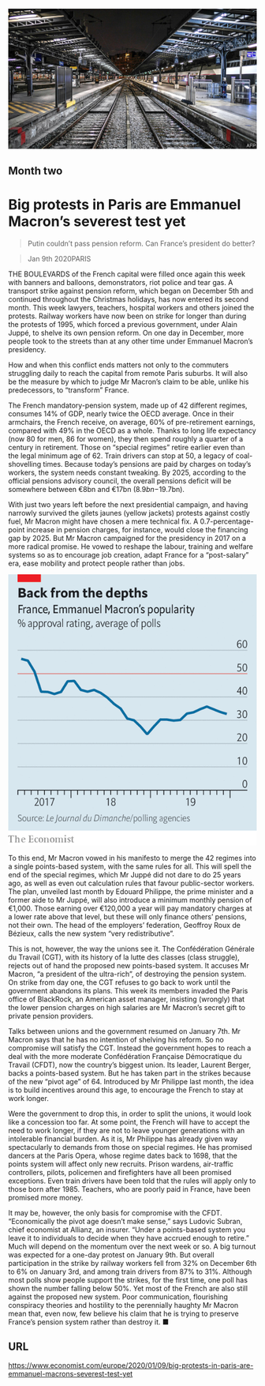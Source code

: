 ![](./images/20200111_EUP003.jpg)

## Month two

# Big protests in Paris are Emmanuel Macron’s severest test yet

> Putin couldn’t pass pension reform. Can France’s president do better?

> Jan 9th 2020PARIS

THE BOULEVARDS of the French capital were filled once again this week with banners and balloons, demonstrators, riot police and tear gas. A transport strike against pension reform, which began on December 5th and continued throughout the Christmas holidays, has now entered its second month. This week lawyers, teachers, hospital workers and others joined the protests. Railway workers have now been on strike for longer than during the protests of 1995, which forced a previous government, under Alain Juppé, to shelve its own pension reform. On one day in December, more people took to the streets than at any other time under Emmanuel Macron’s presidency.

How and when this conflict ends matters not only to the commuters struggling daily to reach the capital from remote Paris suburbs. It will also be the measure by which to judge Mr Macron’s claim to be able, unlike his predecessors, to “transform” France.

The French mandatory-pension system, made up of 42 different regimes, consumes 14% of GDP, nearly twice the OECD average. Once in their armchairs, the French receive, on average, 60% of pre-retirement earnings, compared with 49% in the OECD as a whole. Thanks to long life expectancy (now 80 for men, 86 for women), they then spend roughly a quarter of a century in retirement. Those on “special regimes” retire earlier even than the legal minimum age of 62. Train drivers can stop at 50, a legacy of coal-shovelling times. Because today’s pensions are paid by charges on today’s workers, the system needs constant tweaking. By 2025, according to the official pensions advisory council, the overall pensions deficit will be somewhere between €8bn and €17bn ($8.9bn-$19.7bn).

With just two years left before the next presidential campaign, and having narrowly survived the gilets jaunes (yellow jackets) protests against costly fuel, Mr Macron might have chosen a mere technical fix. A 0.7-percentage-point increase in pension charges, for instance, would close the financing gap by 2025. But Mr Macron campaigned for the presidency in 2017 on a more radical promise. He vowed to reshape the labour, training and welfare systems so as to encourage job creation, adapt France for a “post-salary” era, ease mobility and protect people rather than jobs.

![](./images/20200111_EUC255.png)

To this end, Mr Macron vowed in his manifesto to merge the 42 regimes into a single points-based system, with the same rules for all. This will spell the end of the special regimes, which Mr Juppé did not dare to do 25 years ago, as well as even out calculation rules that favour public-sector workers. The plan, unveiled last month by Edouard Philippe, the prime minister and a former aide to Mr Juppé, will also introduce a minimum monthly pension of €1,000. Those earning over €120,000 a year will pay mandatory charges at a lower rate above that level, but these will only finance others’ pensions, not their own. The head of the employers’ federation, Geoffroy Roux de Bézieux, calls the new system “very redistributive”.

This is not, however, the way the unions see it. The Confédération Générale du Travail (CGT), with its history of la lutte des classes (class struggle), rejects out of hand the proposed new points-based system. It accuses Mr Macron, “a president of the ultra-rich”, of destroying the pension system. On strike from day one, the CGT refuses to go back to work until the government abandons its plans. This week its members invaded the Paris office of BlackRock, an American asset manager, insisting (wrongly) that the lower pension charges on high salaries are Mr Macron’s secret gift to private pension providers.

Talks between unions and the government resumed on January 7th. Mr Macron says that he has no intention of shelving his reform. So no compromise will satisfy the CGT. Instead the government hopes to reach a deal with the more moderate Confédération Française Démocratique du Travail (CFDT), now the country’s biggest union. Its leader, Laurent Berger, backs a points-based system. But he has taken part in the strikes because of the new “pivot age” of 64. Introduced by Mr Philippe last month, the idea is to build incentives around this age, to encourage the French to stay at work longer.

Were the government to drop this, in order to split the unions, it would look like a concession too far. At some point, the French will have to accept the need to work longer, if they are not to leave younger generations with an intolerable financial burden. As it is, Mr Philippe has already given way spectacularly to demands from those on special regimes. He has promised dancers at the Paris Opera, whose regime dates back to 1698, that the points system will affect only new recruits. Prison wardens, air-traffic controllers, pilots, policemen and firefighters have all been promised exceptions. Even train drivers have been told that the rules will apply only to those born after 1985. Teachers, who are poorly paid in France, have been promised more money.

It may be, however, the only basis for compromise with the CFDT. “Economically the pivot age doesn’t make sense,” says Ludovic Subran, chief economist at Allianz, an insurer. “Under a points-based system you leave it to individuals to decide when they have accrued enough to retire.” Much will depend on the momentum over the next week or so. A big turnout was expected for a one-day protest on January 9th. But overall participation in the strike by railway workers fell from 32% on December 6th to 6% on January 3rd, and among train drivers from 87% to 31%. Although most polls show people support the strikes, for the first time, one poll has shown the number falling below 50%. Yet most of the French are also still against the proposed new system. Poor communication, flourishing conspiracy theories and hostility to the perennially haughty Mr Macron mean that, even now, few believe his claim that he is trying to preserve France’s pension system rather than destroy it. ■

## URL

https://www.economist.com/europe/2020/01/09/big-protests-in-paris-are-emmanuel-macrons-severest-test-yet
